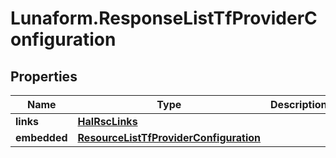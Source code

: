 # Lunaform.ResponseListTfProviderConfiguration

## Properties
Name | Type | Description | Notes
------------ | ------------- | ------------- | -------------
**links** | [**HalRscLinks**](HalRscLinks.md) |  | 
**embedded** | [**ResourceListTfProviderConfiguration**](ResourceListTfProviderConfiguration.md) |  | 


